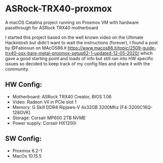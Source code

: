 # ASRock-TRX40-proxmox
A macOS Catalina project running on Proxmox VM with hardware passthrough for ASRock TRX40 motherboard

I started this project based on the well known video on the Ultimate Hackintosh but didn't want to wait the instructions (forever), I found a post by @Fabiosun on MAcOS86.it https://www.macos86.it/topic/2509-guide-trx40-osx-bare-metal-proxmox-setup62-1-updated-12-05-2020/ which gave a good starting point and loads of info but still ran into HW specific issues so decided to keep track of my config files and share it with the community.

## HW Config:
* Motherboard:		ASRock TRX40 Creator, BIOS 1.06
* Video:			Radeon VII in PCIe slot 1
* Memory:		G.Skill DDR4 Ripjaws-V 4x32GB 3200Mhz [F4-3200C16Q-128GVK]
* Storage:  Corsair MP600 2TB NVME
* Power supply:		Corsair HX1200i

## SW Config:
* Proxmox 6.2-1
* MacOs 10.15.5

